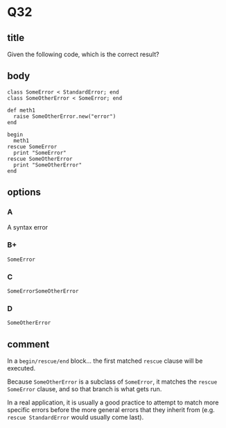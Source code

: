# Q32

## title

Given the following code, which is the correct result?

## body

```
class SomeError < StandardError; end
class SomeOtherError < SomeError; end

def meth1
  raise SomeOtherError.new("error")
end

begin
  meth1
rescue SomeError
  print "SomeError"
rescue SomeOtherError
  print "SomeOtherError"
end
```

## options

### A

A syntax error

### B+

`SomeError`

### C

`SomeErrorSomeOtherError`

### D

`SomeOtherError`

## comment

In a `begin/rescue/end` block... the first matched `rescue` clause will be executed.

Because `SomeOtherError` is a subclass of `SomeError`, it matches the `rescue SomeError` clause, and so that branch is what gets run.

In a real application, it is usually a good practice to attempt to match more specific errors before the more general errors that they inherit from (e.g. `rescue StandardError` would usually come last).
